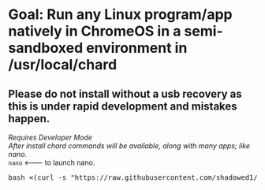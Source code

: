 # Goal: Run any Linux program/app natively in ChromeOS in a semi-sandboxed environment in /usr/local/chard <br>
## Please do not install without a usb recovery as this is under rapid development and mistakes happen.<br>
*Requires Developer Mode* <br>
*After install chard commands will be available, along with many apps; like nano.* <br>
`nano` <--- to launch nano. <br>

<pre>bash <(curl -s "https://raw.githubusercontent.com/shadowed1/Chard/main/chard_download?$(date +%s)")</pre>
